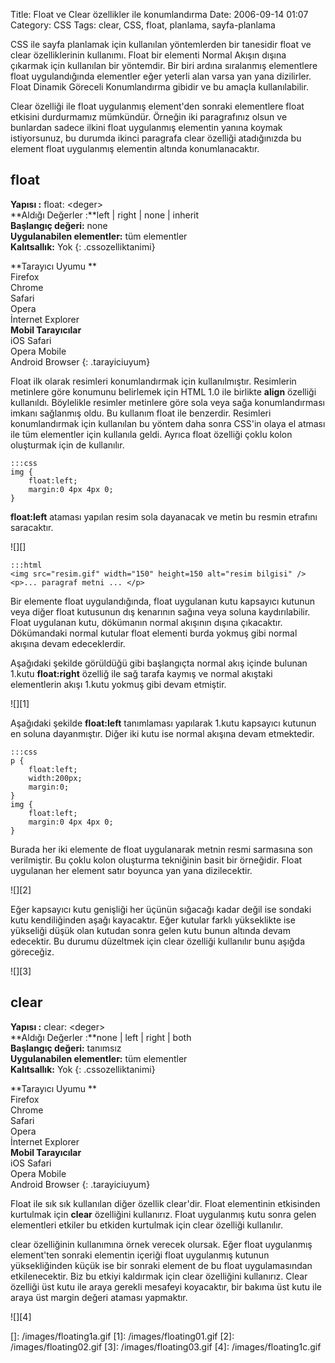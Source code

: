 Title: Float ve Clear  özellikler ile konumlandırma
Date: 2006-09-14 01:07
Category: CSS
Tags: clear, CSS, float, planlama, sayfa-planlama

CSS ile sayfa planlamak için kullanılan yöntemlerden bir tanesidir float
ve clear özelliklerinin kullanımı. Float bir elementi Normal Akışın
dışına çıkarmak için kullanılan bir yöntemdir. Bir biri ardına
sıralanmış elementlere float uygulandığında elementler eğer yeterli alan
varsa yan yana dizilirler. Float Dinamik Göreceli Konumlandırma gibidir
ve bu amaçla kullanılabilir. 

Clear özelliği ile float uygulanmış element'den sonraki elementlere
float etkisini durdurmamız mümkündür. Örneğin iki paragrafınız olsun ve
bunlardan sadece ilkini float uygulanmış elementin yanına koymak
istiyorsunuz, bu durumda ikinci paragrafa clear özelliği atadığınızda bu
element float uygulanmış elementin altında konumlanacaktır.

## float

**Yapısı :** float: <deger\>   
**Aldığı Değerler :**left | right | none | inherit   
**Başlangıç değeri:** none   
**Uygulanabilen elementler:** tüm elementler   
**Kalıtsallık:** Yok
{: .cssozelliktanimi}

**Tarayıcı Uyumu **   
Firefox   
Chrome   
Safari  
Opera   
İnternet Explorer   
**Mobil Tarayıcılar**  
iOS Safari  
Opera Mobile   
Android Browser
{: .tarayiciuyum}

Float ilk olarak resimleri konumlandırmak için kullanılmıştır.
Resimlerin metinlere göre konumunu belirlemek için HTML 1.0 ile birlikte
**align** özelliği kullanıldı. Böylelikle resimler metinlere göre sola
veya sağa konumlandırması imkanı sağlanmış oldu. Bu kullanım float ile
benzerdir. Resimleri konumlandırmak için kullanılan bu yöntem daha sonra
CSS'in olaya el atması ile tüm elementler için kullanıla geldi. Ayrıca
float özelliği çoklu kolon oluşturmak için de kullanılır.

	:::css
	img { 
		float:left; 
		margin:0 4px 4px 0; 
	}

**float:left** ataması yapılan resim sola dayanacak ve metin bu resmin
etrafını saracaktır.

![][]

	:::html
	<img src="resim.gif" width="150" height=150 alt="resim bilgisi" />
	<p>... paragraf metni ... </p>

Bir elemente float uygulandığında, float uygulanan kutu kapsayıcı
kutunun veya diğer float kutusunun dış kenarının sağına veya soluna
kaydırılabilir. Float uygulanan kutu, dökümanın normal akışının dışına
çıkacaktır. Dökümandaki normal kutular float elementi burda yokmuş gibi
normal akışına devam edeceklerdir.

Aşağıdaki şekilde görüldüğü gibi başlangıçta normal akış içinde bulunan
1.kutu **float:right** özelliğ ile sağ tarafa kaymış ve normal akıştaki
elementlerin akışı 1.kutu yokmuş gibi devam etmiştir.

![][1]

Aşağıdaki şekilde **float:left** tanımlaması yapılarak 1.kutu kapsayıcı
kutunun en soluna dayanmıştır. Diğer iki kutu ise normal akışına devam
etmektedir.

	:::css
	p {
		float:left; 
	    width:200px; 
	    margin:0;
	}
	img {
	    float:left; 
	    margin:0 4px 4px 0;
	}

Burada her iki elemente de float uygulanarak metnin resmi sarmasına son
verilmiştir. Bu çoklu kolon oluşturma tekniğinin basit bir örneğidir.
Float uygulanan her element satır boyunca yan yana dizilecektir.

![][2]

Eğer kapsayıcı kutu genişliği her üçünün sığacağı kadar değil ise
sondaki kutu kendiliğinden aşağı kayacaktır. Eğer kutular farklı
yükseklikte ise yükseliği düşük olan kutudan sonra gelen kutu bunun
altında devam edecektir. Bu durumu düzeltmek için clear özelliği
kullanılır bunu aşığda göreceğiz. 

![][3]   

## clear

**Yapısı :** clear: <deger\>   
**Aldığı Değerler :**none | left | right | both   
**Başlangıç değeri:** tanımsız   
**Uygulanabilen elementler:** tüm elementler   
**Kalıtsallık:** Yok
{: .cssozelliktanimi}

**Tarayıcı Uyumu **   
Firefox   
Chrome   
Safari  
Opera   
İnternet Explorer   
**Mobil Tarayıcılar**  
iOS Safari  
Opera Mobile   
Android Browser
{: .tarayiciuyum}

Float ile sık sık kullanılan diğer özellik clear'dir. Float elementinin
etkisinden kurtulmak için **clear** özelliğini kullanırız. Float
uygulanmış kutu sonra gelen elementleri etkiler bu etkiden kurtulmak
için clear özelliği kullanılır.

clear özelliğinin kullanımına örnek verecek olursak. Eğer float
uygulanmış element'ten sonraki elementin içeriği float uygulanmış
kutunun yüksekliğinden küçük ise bir sonraki element de bu float
uygulamasından etkilenecektir. Biz bu etkiyi kaldırmak için clear
özelliğini kullanırız. Clear özelliği üst kutu ile araya gerekli
mesafeyi koyacaktır, bir bakıma üst kutu ile araya üst margin değeri
ataması yapmaktır.

![][4]   

  []: /images/floating1a.gif
  [1]: /images/floating01.gif
  [2]: /images/floating02.gif
  [3]: /images/floating03.gif
  [4]: /images/floating1c.gif
